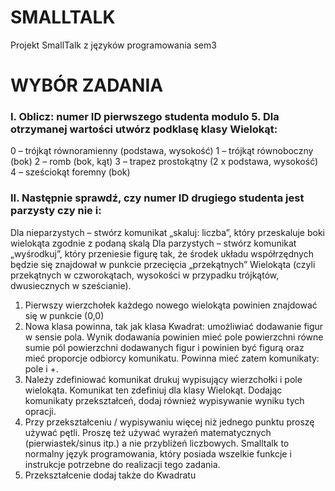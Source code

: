 # SMALLTALK
Projekt SmallTalk z języków programowania sem3

# WYBÓR ZADANIA

### I. Oblicz: numer ID pierwszego studenta modulo 5. Dla otrzymanej wartości utwórz podklasę klasy Wielokąt:
0 – trójkąt równoramienny (podstawa, wysokość)
1 – trójkąt równoboczny (bok)
2 – romb (bok, kąt)
3 – trapez prostokątny (2 x podstawa, wysokość)
4 – sześciokąt foremny (bok)

### II. Następnie sprawdź, czy numer ID drugiego studenta jest parzysty czy nie i:
Dla nieparzystych – stwórz komunikat „skaluj: liczba”, który przeskaluje boki wielokąta zgodnie z podaną skalą
Dla parzystych – stwórz komunikat „wyśrodkuj”, który przeniesie figurę tak, że środek układu współrzędnych będzie się znajdował w punkcie przecięcia „przekątnych” Wielokąta (czyli przekątnych w czworokątach, wysokości w przypadku trójkątów, dwusiecznych w sześcianie).

1. Pierwszy wierzchołek każdego nowego wielokąta powinien znajdować się w punkcie (0,0)
2. Nowa klasa powinna, tak jak klasa Kwadrat: umożliwiać dodawanie figur w sensie pola. Wynik dodawania powinien mieć pole powierzchni równe sumie pól powierzchni dodawanych figur i powinien być figurą oraz mieć proporcje odbiorcy komunikatu. Powinna mieć zatem komunikaty: pole i +.
3. Należy zdefiniować komunikat drukuj wypisujący wierzchołki i pole wielokąta. Komunikat ten zdefiniuj dla klasy Wielokąt. Dodając komunikaty przekształceń, dodaj również wypisywanie wyniku tych opracji.
4. Przy przekształceniu / wypisywaniu więcej niż jednego punktu proszę używać pętli. Proszę też używać wyrażeń matematycznych (pierwiastek/sinus itp.) a nie przybliżeń liczbowych. Smalltalk to normalny język programowania, który posiada wszelkie funkcje i instrukcje potrzebne do realizacji tego zadania.
5. Przekształcenie dodaj także do Kwadratu
